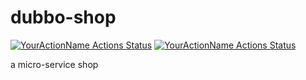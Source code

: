 # dubbo-shop
[![YourActionName Actions Status](https://github.com/Blankll/dubbo-shop/workflows/shop-service-build/badge.svg)](https://github.com//Blankll/dubbo-shop/actions)
[![YourActionName Actions Status](https://github.com/Blankll/dubbo-shop/workflows/shop-ui-build/badge.svg)](https://github.com//Blankll/dubbo-shop/actions)

a micro-service shop
